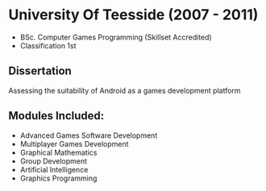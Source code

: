 # University Of Teesside (2007 - 2011)
* BSc. Computer Games Programming (Skillset Accredited)
* Classification 1st

## Dissertation
Assessing the suitability of Android as a games development platform

## Modules Included:
* Advanced Games Software Development
* Multiplayer Games Development
* Graphical Mathematics
* Group Development
* Artificial Intelligence
* Graphics Programming
